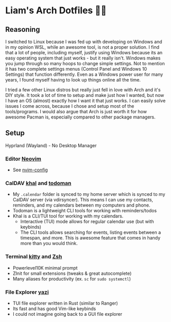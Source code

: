 # Liam's Arch Dotfiles 🏄🏽

## Reasoning

I switched to Linux because I was fed up with developing
on Windows and in my opinion WSL, while an awesome tool,
is not a proper solution.
I find that a lot of people, including myself, justify
using Windows because its an easy operating system
that just works - but it really isn't. Windows
makes you jump through so many hoops to change simple
settings. Not to mention it has two complete settings
menus (Control Panel and Windows 10 Settings) that
function differently. Even as a Windows power user
for many years, I found myself having to look up
things online all the time.


I tried a few other Linux distros but really just fell
in love with Arch and it's DIY style. It took a lot of time
to setup and make just how I wanted, but now I have
an OS (almost) exactly how I want it that just works.
I can easily solve issues I come across, because I
chose and setup most of the tools/programs.
I would also argue that Arch is just worth it for
how awesome Pacman is, especially compared to other
package managers.

## Setup

Hyprland (Wayland) - No Desktop Manager

### Editor [Neovim](https://github.com/LiamSnow/nvim-config)

- See [nvim-config](https://github.com/LiamSnow/nvim-config)

### CalDAV [khal](.config/khal) and [todoman](.config/todoman)

- My `.calendar` folder is synced to my home server which is synced to my CalDAV server (via vdirsyncer). This means I can use my contacts, reminders, and my calendars between my computers and phone.
- Todoman is a lightweight CLI tools for working with reminders/todos
- Khal is a CLI/TUI tool for working with my calendars.
  - Interactive (TUI) mode allows for regular calendar use (but with keybinds)
  - The CLI tools allows searching for events, listing events between a timespan, and more. This is awesome feature that comes in handy more than you would think.

### Terminal [kitty](.config/kitty) and [Zsh](.zshrc)

- Powerlevel10K minimal prompt
- ZInit for small extensions (tweaks & great autocomplete)
- Many aliases for productivity (ex. `sc` for `sudo systemctl`)

### File Explorer [yazi](.config/yazi)

- TUI file explorer written in Rust (similar to Ranger)
- Its fast and has good Vim-like keybinds
- I could not imagine going back to a GUI file explorer

